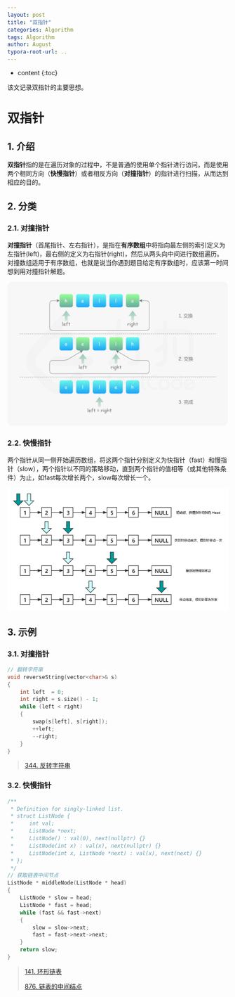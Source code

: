 ```yaml
---
layout: post
title: "双指针"
categories: Algorithm
tags: Algorithm
author: August
typora-root-url: ..
---
```


* content
{:toc}

该文记录双指针的主要思想。



# 双指针



## 1. 介绍

**双指针**指的是在遍历对象的过程中，不是普通的使用单个指针进行访问，而是使用两个相同方向（**快慢指针**）或者相反方向（**对撞指针**）的指针进行扫描，从而达到相应的目的。



## 2. 分类

### 2.1. 对撞指针

**对撞指针**（首尾指针、左右指针），是指在**有序数组**中将指向最左侧的索引定义为左指针(left)，最右侧的定义为右指针(right)，然后从两头向中间进行数组遍历。对撞数组适用于有序数组，也就是说当你遇到题目给定有序数组时，应该第一时间想到用对撞指针解题。

![](/media/image/2022-05-03-%E5%8F%8C%E6%8C%87%E9%92%88/344_fig1.png)

### 2.2. 快慢指针

两个指针从同一侧开始遍历数组，将这两个指针分别定义为快指针（fast）和慢指针（slow），两个指针以不同的策略移动，直到两个指针的值相等（或其他特殊条件）为止，如fast每次增长两个，slow每次增长一个。

![快慢指针.png](/media/image/2022-05-03-%E5%8F%8C%E6%8C%87%E9%92%88/%E5%BF%AB%E6%85%A2%E6%8C%87%E9%92%88.png)




## 3. 示例

### 3.1. 对撞指针

```cpp
// 翻转字符串
void reverseString(vector<char>& s) 
{
    int left  = 0;
    int right = s.size() - 1;
    while (left < right) 
    {
        swap(s[left], s[right]);
        ++left;
        --right;
    }
}
```

> [344. 反转字符串](https://leetcode-cn.com/problems/reverse-string/)

### 3.2. 快慢指针

```cpp
/**
 * Definition for singly-linked list.
 * struct ListNode {
 *     int val;
 *     ListNode *next;
 *     ListNode() : val(0), next(nullptr) {}
 *     ListNode(int x) : val(x), next(nullptr) {}
 *     ListNode(int x, ListNode *next) : val(x), next(next) {}
 * };
 */
// 获取链表中间节点
ListNode * middleNode(ListNode * head)
{
    ListNode * slow = head;
    ListNode * fast = head;
    while (fast && fast->next)
    {
        slow = slow->next;
        fast = fast->next->next;
    }
    return slow;
}
```

> [141. 环形链表](https://leetcode-cn.com/problems/linked-list-cycle/)
>
> [876. 链表的中间结点](https://leetcode-cn.com/problems/middle-of-the-linked-list/)
